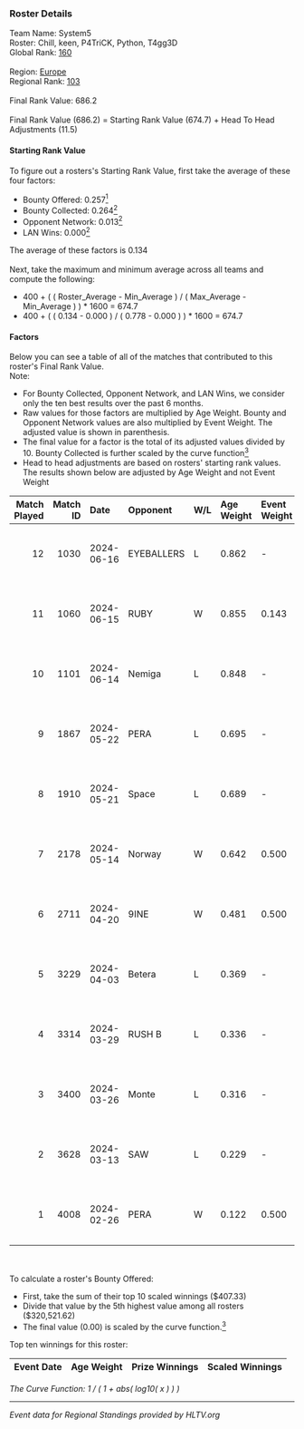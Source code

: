 ### Roster Details<br />
Team Name: System5<br />
Roster: Chill, keen, P4TriCK, Python, T4gg3D<br />
Global Rank: [160](../standings_global.md)<br />
<br />
Region: [Europe]( ../standings_europe.md)<br />
Regional Rank: [103]( ../standings_europe.md)<br />
<br />
Final Rank Value:  686.2<br />
<br />
Final Rank Value (686.2) = Starting Rank Value (674.7) + Head To Head Adjustments (11.5)<br />

#### Starting Rank Value<br />
To figure out a rosters's Starting Rank Value, first take the average of these four factors:<br />
- Bounty Offered: 0.257[<sup>1</sup>](#table2)
- Bounty Collected: 0.264[<sup>2</sup>](#table1)
- Opponent Network: 0.013[<sup>2</sup>](#table1)
- LAN Wins: 0.000[<sup>2</sup>](#table1)

The average of these factors is 0.134<br />
<br />
Next, take the maximum and minimum average across all teams and compute the following:<br />
- 400 + ( ( Roster_Average - Min_Average ) / ( Max_Average - Min_Average ) ) * 1600 = 674.7
- 400 + ( ( 0.134 - 0.000 ) / ( 0.778 - 0.000 ) ) * 1600 = 674.7


#### Factors<br />
Below you can see a table of all of the matches that contributed to this roster's Final Rank Value.<br />
Note:<br />

- For Bounty Collected, Opponent Network, and LAN Wins, we consider only the ten best results over the past 6 months.
- Raw values for those factors are multiplied by Age Weight. Bounty and Opponent Network values are also multiplied by Event Weight. The adjusted value is shown in parenthesis.
- The final value for a factor is the total of its adjusted values divided by 10. Bounty Collected is further scaled by the curve function[<sup>3</sup>](#curveFunction)
- Head to head adjustments are based on rosters' starting rank values. The results shown below are adjusted by Age Weight and not Event Weight
<span id="table1"></span><br />


| Match Played | Match ID | Date       | Opponent   | W/L | Age Weight | Event Weight | Bounty Collected | Opponent Network | LAN Wins  | H2H Adj. | Roster                               |
| -: | -: | :- | :- | :- | :- | :- | :- | :- | :- | -: | :- |
|           12 |     1030 | 2024-06-16 | EYEBALLERS | L   | 0.862      | -            | -                | -                | -         |    -6.78 | Chill, keen, P4TriCK, Python, T4gg3D |
|           11 |     1060 | 2024-06-15 | RUBY       | W   | 0.855      | 0.143        | 0.095 (0.012)    | 0.480 (0.059)    | 0 (0.000) |    20.97 | Chill, keen, P4TriCK, Python, T4gg3D |
|           10 |     1101 | 2024-06-14 | Nemiga     | L   | 0.848      | -            | -                | -                | -         |    -1.65 | Chill, keen, P4TriCK, Python, T4gg3D |
|            9 |     1867 | 2024-05-22 | PERA       | L   | 0.695      | -            | -                | -                | -         |    -3.86 | Chill, keen, P4TriCK, Python, T4gg3D |
|            8 |     1910 | 2024-05-21 | Space      | L   | 0.689      | -            | -                | -                | -         |    -5.91 | Chill, keen, P4TriCK, Python, T4gg3D |
|            7 |     2178 | 2024-05-14 | Norway     | W   | 0.642      | 0.500        | 0.006 (0.002)    | 0.103 (0.033)    | 0 (0.000) |    10.93 | Chill, keen, P4TriCK, Python, T4gg3D |
|            6 |     2711 | 2024-04-20 | 9INE       | W   | 0.481      | 0.500        | 0.000 (0.000)    | 0.064 (0.015)    | 0 (0.000) |     4.58 | Chill, keen, P4TriCK, Python, T4gg3D |
|            5 |     3229 | 2024-04-03 | Betera     | L   | 0.369      | -            | -                | -                | -         |    -5.23 | Chill, keen, P4TriCK, Python, shadiy |
|            4 |     3314 | 2024-03-29 | RUSH B     | L   | 0.336      | -            | -                | -                | -         |    -2.77 | Chill, keen, P4TriCK, Python, shadiy |
|            3 |     3400 | 2024-03-26 | Monte      | L   | 0.316      | -            | -                | -                | -         |    -1.46 | Chill, keen, krii, P4TriCK, Python   |
|            2 |     3628 | 2024-03-13 | SAW        | L   | 0.229      | -            | -                | -                | -         |    -0.43 | Chill, keen, krii, P4TriCK, Python   |
|            1 |     4008 | 2024-02-26 | PERA       | W   | 0.122      | 0.500        | 0.048 (0.003)    | 0.435 (0.027)    | 0 (0.000) |     3.09 | Chill, keen, krii, P4TriCK, Python   |

<br />
<span id="table2"></span><br />
To calculate a roster's Bounty Offered:<br />

- First, take the sum of their top 10 scaled winnings ($407.33)
- Divide that value by the 5th highest value among all rosters ($320,521.62)
- The final value (0.00) is scaled by the curve function.[<sup>3</sup>](#curveFunction)

Top ten winnings for this roster:<br />

| Event Date | Age Weight | Prize Winnings | Scaled Winnings |
| :- | -: | :- | :- |


<span id="curveFunction"></span>_The Curve Function: 1 / ( 1 + abs( log10( x ) ) )_<br />

---
_Event data for Regional Standings provided by HLTV.org_<br />
